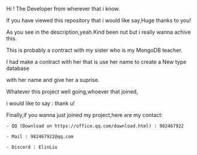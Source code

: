 Hi ! The Developer from wherever that i know.

If you have viewed this repository that i would like say,Huge thanks to you!

As you see in the description,yeah.Kind been nut but i really wanna achive this.

This is probably a contract with my sister who is my MongoDB teacher.

I had make a contract with her that is use her name to create a New type database

with her name and give her a suprise.

Whatever this project well going,whoever that joined,

i would like to say : thank u!

Finally,if you wanna just joined my project,here are my contact:

    - QQ (Download on https://office.qq.com/download.html) : 982467922

    - Mail : 982467922@qq.com

    - Discord : ElinLiu
